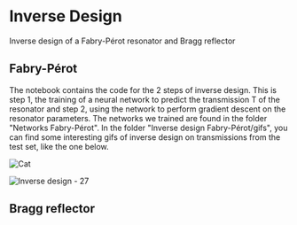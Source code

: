 # Inverse Design

Inverse design of a Fabry-Pérot resonator and Bragg reflector

## Fabry-Pérot

The notebook contains the code for the 2 steps of inverse design. This is step 1, the training of a neural network to predict the transmission T of the resonator and step 2, using the network to perform gradient descent on the resonator parameters. The networks we trained are found in the folder "Networks Fabry-Pérot". In the folder "Inverse design Fabry-Pérot/gifs", you can find some interesting gifs of inverse design on transmissions from the test set, like the one below.

![Cat](https://media.giphy.com/media/vFKqnCdLPNOKc/giphy.gif)

![Inverse design - 27](https://github.com/Joeri38/inverse-design/blob/master/Inverse%20design%20Fabry-P%C3%A9rot/gifs/Inverse%20design%20-%2027.gif)

## Bragg reflector
